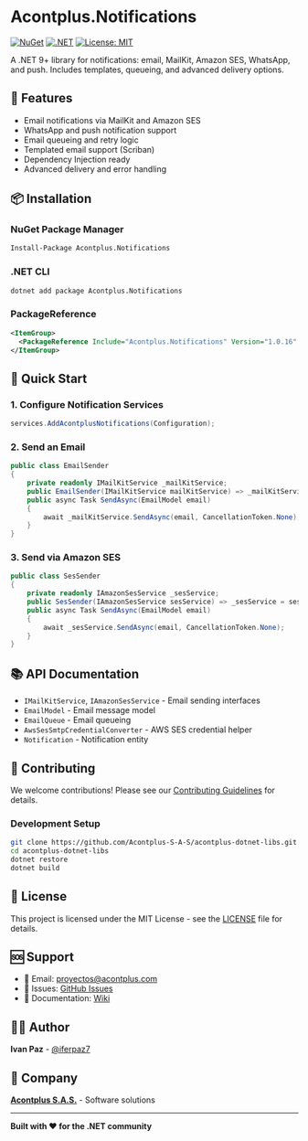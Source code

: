 # Acontplus.Notifications

[![NuGet](https://img.shields.io/nuget/v/Acontplus.Notifications.svg)](https://www.nuget.org/packages/Acontplus.Notifications)
[![.NET](https://img.shields.io/badge/.NET-9.0-blue.svg)](https://dotnet.microsoft.com/download/dotnet/9.0)
[![License: MIT](https://img.shields.io/badge/License-MIT-yellow.svg)](https://opensource.org/licenses/MIT)

A .NET 9+ library for notifications: email, MailKit, Amazon SES, WhatsApp, and push. Includes templates, queueing, and advanced delivery options.

## 🚀 Features

- Email notifications via MailKit and Amazon SES
- WhatsApp and push notification support
- Email queueing and retry logic
- Templated email support (Scriban)
- Dependency Injection ready
- Advanced delivery and error handling

## 📦 Installation

### NuGet Package Manager
```bash
Install-Package Acontplus.Notifications
```

### .NET CLI
```bash
dotnet add package Acontplus.Notifications
```

### PackageReference
```xml
<ItemGroup>
  <PackageReference Include="Acontplus.Notifications" Version="1.0.16" />
</ItemGroup>
```

## 🎯 Quick Start

### 1. Configure Notification Services
```csharp
services.AddAcontplusNotifications(Configuration);
```

### 2. Send an Email
```csharp
public class EmailSender
{
    private readonly IMailKitService _mailKitService;
    public EmailSender(IMailKitService mailKitService) => _mailKitService = mailKitService;
    public async Task SendAsync(EmailModel email)
    {
        await _mailKitService.SendAsync(email, CancellationToken.None);
    }
}
```

### 3. Send via Amazon SES
```csharp
public class SesSender
{
    private readonly IAmazonSesService _sesService;
    public SesSender(IAmazonSesService sesService) => _sesService = sesService;
    public async Task SendAsync(EmailModel email)
    {
        await _sesService.SendAsync(email, CancellationToken.None);
    }
}
```

## 📚 API Documentation

- `IMailKitService`, `IAmazonSesService` - Email sending interfaces
- `EmailModel` - Email message model
- `EmailQueue` - Email queueing
- `AwsSesSmtpCredentialConverter` - AWS SES credential helper
- `Notification` - Notification entity

## 🤝 Contributing

We welcome contributions! Please see our [Contributing Guidelines](CONTRIBUTING.md) for details.

### Development Setup
```bash
git clone https://github.com/Acontplus-S-A-S/acontplus-dotnet-libs.git
cd acontplus-dotnet-libs
dotnet restore
dotnet build
```

## 📄 License

This project is licensed under the MIT License - see the [LICENSE](LICENSE) file for details.

## 🆘 Support

- 📧 Email: proyectos@acontplus.com
- 🐛 Issues: [GitHub Issues](https://github.com/Acontplus-S-A-S/acontplus-dotnet-libs/issues)
- 📖 Documentation: [Wiki](https://github.com/Acontplus-S-A-S/acontplus-dotnet-libs/wiki)

## 👨‍💻 Author

**Ivan Paz** - [@iferpaz7](https://linktr.ee/iferpaz7)

## 🏢 Company

**[Acontplus S.A.S.](https://acontplus.com.ec)** - Software solutions

---

**Built with ❤️ for the .NET community**
